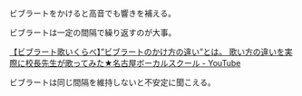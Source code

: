 ビブラートをかけると高音でも響きを補える。

ビブラートは一定の間隔で繰り返すのが大事。

[【ビブラート歌いくらべ】”ビブラートのかけ方の違い”とは。 歌い方の違いを実際に校長先生が歌ってみた★名古屋ボーカルスクール - YouTube](https://youtube.com/watch?v=bRwK0f76z3I&si=E3J5-MKwSEeXONyU)

ビブラートは同じ間隔を維持しないと不安定に聞こえる。
